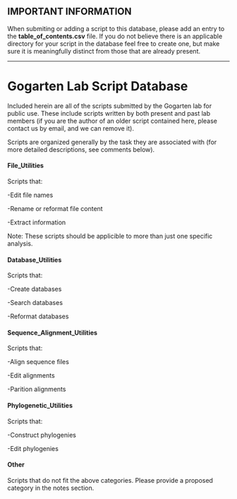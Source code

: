 ## IMPORTANT INFORMATION

When submiting or adding a script to this database, please add an entry to the **table_of_contents.csv** file. If you do not believe there is an applicable directory for your script in the database feel free to create one, but make sure it is meaningfully distinct from those that are already present. 

---

# Gogarten Lab Script Database

Included herein are all of the scripts submitted by the Gogarten lab for public use. These include scripts written by both present and past lab members (if you are the author of an older script contained here, please contact us by email, and we can remove it).

Scripts are organized generally by the task they are associated with (for more detailed descriptions, see comments below). 



#### File_Utilities

Scripts that:

-Edit file names

-Rename or reformat file content

-Extract information

Note: These scripts should be applicible to more than just one specific analysis.

#### Database_Utilities

Scripts that:

-Create databases

-Search databases

-Reformat databases

#### Sequence_Alignment_Utilities

Scripts that:

-Align sequence files

-Edit alignments

-Parition alignments

#### Phylogenetic_Utilities

Scripts that:

-Construct phylogenies

-Edit phylogenies

#### Other

Scripts that do not fit the above categories. Please provide a proposed category in the notes section.
